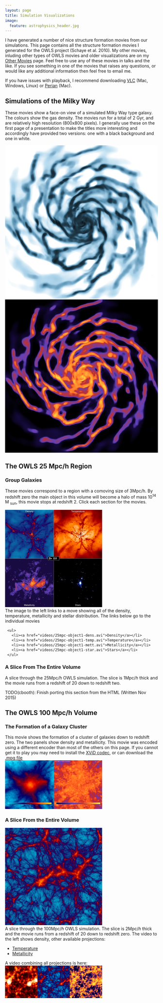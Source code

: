 ```yaml
---
layout: page
title: Simulation Visualizations
image:
  feature: astrophysics_header.jpg
---
```


I have generated a number of nice structure formation movies from our simulations. This page contains all the structure formation movies I generated for the OWLS project (Schaye et al. 2010).  My other movies, inluding other types of OWLS movies and older visualizations are on my <a href="./other-movies">Other Movies</a> page. Feel free to use any of these movies in talks and the like.  If you see something in one of the movies that raises any questions, or would like any additional information then feel free to email me.

If you have issues with playback, I recommend downloading <a href="http://www.videolan.org/vlc/index.html">VLC</a> (Mac, Windows, Linux) or <a href="http://perian.org/">Perian</a> (Mac).

## Simulations of the Milky Way

These movies show a face-on view of a simulated Milky Way type galaxy.  The colours show the gas density.  The movies run for a total of 2 Gyr, and are relatively high resolution (800x800 pixels).  I generally use these on the first page of a presentation to make the titles more interesting and accordingly have provided two versions:  one with a black background and one in white.

<div class="row">
  <div class="col-sm-6">
    <a href="videos/mw_face_white.avi">
      <img src="videos/mw_light_frame.jpg">
    </a>
  </div>
  <div class="col-sm-6">
    <a href="videos/mw_face_black.avi">
      <img src="videos/mw_dark_frame.jpg">
    </a>
  </div>
</div>

## The OWLS 25 Mpc/h Region

### Group Galaxies

These movies correspond to a region with a comoving size of 3Mpc/h. By redshift zero the main object in this volume will become a halo of mass 10<sup>14</sup> M <sub>sun</sub>, this movie stops at redshift 2. Click each section for the movies.

<div class="row">
  <div class="col-sm-4 col-md-4">
    <a href="videos/25mpc-object1-combined.avi">
      <img src="videos/25mpc-object1-combined.png">
    </a>
  </div>
  <div class="col-sm-8">
     The image to the left links to a move showing all of the density, temperature, metallicity and stellar distribution.  The links below go to the individual movies

     <ul>
       <li><a href="videos/25mpc-object1-dens.avi">Density</a></li>
       <li><a href="videos/25mpc-object1-temp.avi">Temperature</a></li>
       <li><a href="videos/25mpc-object1-mett.avi">Metallicity</a></li>
       <li><a href="videos/25mpc-object1-star.avi">Stars</a></li>
     </ul>
  </div>
</div>

### A Slice From The Entire Volume

A slice through the 25Mpc<i>/h</i> OWLS simulation.  The slice is 1Mpc/<i>h</i> thick and the movie runs from a redshift of 20 down to redshift two.

TODO(cbooth):  Finish porting this section from the HTML (Written Nov 2015)

## The OWLS 100 Mpc/h Volume

### The Formation of a Galaxy Cluster

<div class="row">
  <div class="col-sm-6">
    This movie shows the formation of a cluster of galaxies down to redshift zero. The two panels show density and metallicity. This movie was encoded using a different encoder than most of the others on this page. If you cannot get it to play you may need to install the <a href="http://www.xvidmovies.com/codec">XViD codec</a>, or can download the <a href="videos/100mpc-object1-combined.mpg">.mpg file</a>
  </div>
  <div class="col-sm-6">
    <a href="videos/100mpc-object1-combined.avi"><img src="videos/100mpc-object1-combined.png"></a>
  </div>
</div>

### A Slice From the Entire Volume

<div class="row">
  <div class="col-sm-6">
    <a href="videos/100mpc-projection-dens.avi">
      <img src="videos/100mpc-projection-dens.png">
    </a>
  </div>
  <div class="col-sm-6">
    A slice through the 100Mpc/<i>h</i> OWLS simulation.  The slice is 2Mpc/<i>h</i> thick and the movie runs from a redshift of 20 down to redshift zero. The video to the left shows density, other available projections:
    <ul>
      <li><a href="videos/100mpc-projection-temp.avi">Temperature</a></li>
      <li><a href="videos/100mpc-projection-mett.avi">Metallicity</a></li>
    </ul>
    A video combining all projections is here:
    <a href=""><img src="videos/100mpc-projection-combined.png"></a>
  </div>
</div>
